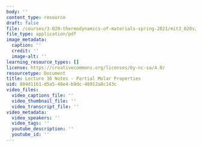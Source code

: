 ```yaml
---
body: ''
content_type: resource
draft: false
file: /courses/3-020-thermodynamics-of-materials-spring-2021/mit3_020s21_l16.pdf
file_type: application/pdf
image_metadata:
  caption: ''
  credit: ''
  image-alt: ''
learning_resource_types: []
license: https://creativecommons.org/licenses/by-nc-sa/4.0/
resourcetype: Document
title: Lecture 16 Notes - Partial Molar Properties
uid: 804d1161-d5a5-48e4-b9dc-48912a8c143c
video_files:
  video_captions_file: ''
  video_thumbnail_file: ''
  video_transcript_file: ''
video_metadata:
  video_speakers: ''
  video_tags: ''
  youtube_description: ''
  youtube_id: ''
---
```

